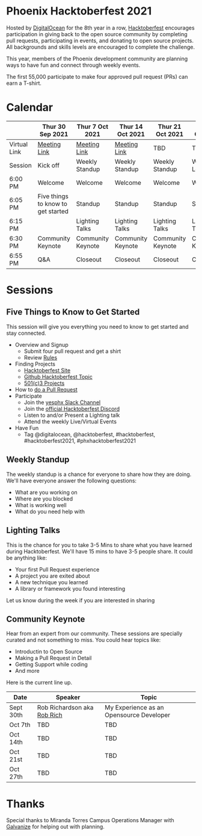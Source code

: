 # Phoenix Hacktoberfest 2021

Hosted by [DigitalOcean](https://www.digitalocean.com/) for the 8th year in a row, [Hacktoberfest](https://hacktoberfest.digitalocean.com/) encourages participation in giving back to the open source community by completing pull requests, participating in events, and donating to open source projects. All backgrounds and skills levels are encouraged to complete the challenge. 

This year, members of the Phoenix development community are planning ways to have fun and connect through weekly events.

The first 55,000 participate to make four approved pull request (PRs) can earn a T-shirt.

# Calendar

|   | Thur 30 Sep 2021 | Thur 7 Oct 2021     | Thur 14 Oct 2021 | Thur 21 Oct 2021 | Thur 28 Oct 2021    |
|--------|--------------|----------------|----------------|----------------|----------------|
| Virtual Link | [Meeting Link](https://www.meetup.com/Phoenix-Azure-User-Group/events/280998779) | [Meeting Link](https://teams.microsoft.com/registration/v4j5cvGGr0GRqy180BHbRw,y_uKkDkXrE6HYJ7eh2KuiA,8cLNeiXUM0WqQclhsW_JGQ,SXiimVguRk6Ru6j3kocsdA,NVYJwjh160WvKMRuA1ia8g,Nu_cQQGsUE-wb0BmpcbheA?mode=read&tenantId=72f988bf-86f1-41af-91ab-2d7cd011db47) | [Meeting Link](https://teams.microsoft.com/l/meetup-join/19%3ameeting_YTRmZmNlMmYtNjc5Mi00MjNlLTgxN2QtZWRmOTU3MzAwMmE1%40thread.v2/0?context=%7b%22Tid%22%3a%2272f988bf-86f1-41af-91ab-2d7cd011db47%22%2c%22Oid%22%3a%22ace1d35f-0fa1-4f00-b9de-e70f70eeaa30%22%7d) | TBD | TBD |
|  Session      | Kick off     | Weekly Standup | Weekly Standup | Weekly Standup | Weekly Location |
| 6:00 PM | Welcome      | Welcome        | Welcome        | Welcome        | Welcome        |
| 6:05 PM | Five things to know to get started | Standup | Standup | Standup | Standup |
| 6:15 PM |              | Lighting Talks | Lighting Talks | Lighting Talks | Lighting Talks | 
| 6:30 PM |  Community Keynote | Community Keynote | Community Keynote | Community Keynote | Community Keynote |
| 6:55 PM | Q&A | Closeout | Closeout | Closeout | Closeout |


# Sessions

## Five Things to Know to Get Started

This session will give you everything you need to know to get started and stay connected.

- Overview and Signup
    - Submit four pull request and get a shirt
    - Review [Rules](https://hacktoberfest.digitalocean.com/resources/participation)
- Finding Projects
    - [Hacktoberfest Site](https://hacktoberfest.digitalocean.com/resources/beginners)
	- [Github Hacktoberfest Topic]([https://github.com/topics/hacktoberfest)
    - [501(c)3 Projects]([https://github.com/briglx/501c3_projects)
- How to [do a Pull Request](http://do.co/hf_firstpr)
- Participate
    - Join the [yesphx Slack Channel](https://yesphx.slack.com/)
    - Join the [official Hacktoberfest Discord](https://discord.gg/hacktoberfest)
    - Listen to and/or Present a Lighting talk
    - Attend the weekly Live/Virtual Events
- Have Fun
    - Tag @digitalocean, @hacktoberfest, #hacktoberfest, #hacktoberfest2021,  #phxhacktoberfest2021

## Weekly Standup

The weekly standup is a chance for everyone to share how they are doing. We'll have everyone answer the following questions:

- What are you working on
- Where are you blocked
- What is working well
- What do you need help with

## Lighting Talks

This is the chance for you to take 3-5 Mins to share what you have learned during Hacktoberfest. 
We'll have 15 mins to have 3-5 people share. It could be anything like:

- Your first Pull Request experience
- A project you are exited about
- A new technique you learned 
- A library or framework you found interesting

Let us know during the week if you are interested in sharing

## Community Keynote

Hear from an expert from our community. These sessions are specially curated and not something to miss. You could hear topics like:

- Introductin to Open Source
- Making a Pull Request in Detail
- Getting Support while coding 
- And more

Here is the current line up.

| Date | Speaker | Topic |
|------|---------|-------|
| Sept 30th | Rob Richardson aka [Rob Rich](https://robrich.org/) | My Experience as an Opensource Developer |
| Oct 7th | TBD | TBD |
| Oct 14th | TBD | TBD |
| Oct 21st | TBD | TBD |
| Oct 27th | TBD | TBD |

# Thanks

Special thanks to Miranda Torres Campus Operations Manager with [Galvanize](https://www.galvanize.com/campuses/coworking-space-phoenix) for helping out with planning.
